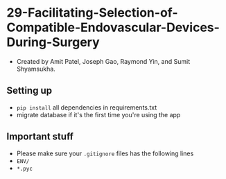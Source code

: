 # 29-Facilitating-Selection-of-Compatible-Endovascular-Devices-During-Surgery
- Created by Amit Patel, Joseph Gao, Raymond Yin, and Sumit Shyamsukha.

## Setting up
- `pip install` all dependencies in requirements.txt
- migrate database if it's the first time you're using the app

## Important stuff
- Please make sure your `.gitignore` files has the following lines
- `ENV/`
- `*.pyc`

